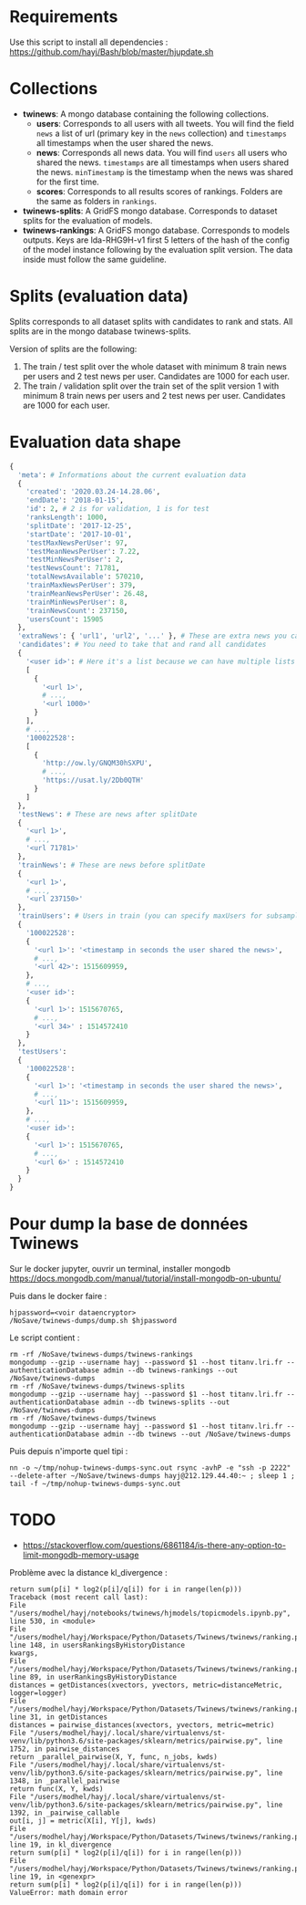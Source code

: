 # Requirements

Use this script to install all dependencies : <https://github.com/hayj/Bash/blob/master/hjupdate.sh>

# Collections

 * **twinews**: A mongo database containing the following collections.
   * **users**: Corresponds to all users with all tweets. You will find the field `news` a list of url (primary key in the `news` collection) and `timestamps` all timestamps when the user shared the news.
   * **news**: Corresponds all news data. You will find `users` all users who shared the news. `timestamps` are all timestamps when users shared the news. `minTimestamp` is the timestamp when the news was shared for the first time.
   * **scores**: Corresponds to all results scores of rankings. Folders are the same as folders in `rankings`.
 * **twinews-splits**: A GridFS mongo database. Corresponds to dataset splits for the evaluation of models.
 * **twinews-rankings**: A GridFS mongo database. Corresponds to models outputs. Keys are lda-RHG9H-v1 first 5 letters of the hash of the config of the model instance following by the evaluation split version. The data inside must follow the same guideline.


# Splits (evaluation data)

Splits corresponds to all dataset splits with candidates to rank and stats.
All splits are in the mongo database twinews-splits.

Version of splits are the following:

 1. The train / test split over the whole dataset with minimum 8 train news per users and 2 test news per user. Candidates are 1000 for each user. 
 2. The train / validation split over the train set of the split version 1 with minimum 8 train news per users and 2 test news per user. Candidates are 1000 for each user.

# Evaluation data shape

```python
{
  'meta': # Informations about the current evaluation data
  {
    'created': '2020.03.24-14.28.06',
    'endDate': '2018-01-15',
    'id': 2, # 2 is for validation, 1 is for test
    'ranksLength': 1000,
    'splitDate': '2017-12-25',
    'startDate': '2017-10-01',
    'testMaxNewsPerUser': 97,
    'testMeanNewsPerUser': 7.22,
    'testMinNewsPerUser': 2,
    'testNewsCount': 71781,
    'totalNewsAvailable': 570210,
    'trainMaxNewsPerUser': 379,
    'trainMeanNewsPerUser': 26.48,
    'trainMinNewsPerUser': 8,
    'trainNewsCount': 237150,
    'usersCount': 15905
  },
  'extraNews': { 'url1', 'url2', '...' }, # These are extra news you can use (not in train / test)
  'candidates': # You need to take that and rand all candidates
  {
    '<user id>': # Here it's a list because we can have multiple lists of candidates per user
    [
      {
        '<url 1>',
        # ...,
        '<url 1000>'
      }
    ],
    # ...,
    '100022528': 
    [
      {
        'http://ow.ly/GNQM30hSXPU',
        # ...,
        'https://usat.ly/2Db0QTH'
      }
    ]
  },
  'testNews': # These are news after splitDate
  {
    '<url 1>',
    # ...,
    '<url 71781>'
  },
  'trainNews': # These are news before splitDate
  {
    '<url 1>',
    # ...,
    '<url 237150>'
  },
  'trainUsers': # Users in train (you can specify maxUsers for subsampling the dataset)
  {
    '100022528': 
    {
      '<url 1>': '<timestamp in seconds the user shared the news>',
      # ...,
      '<url 42>': 1515609959,
    },
    # ...,
    '<user id>': 
    {
      '<url 1>': 1515670765,
      # ...,
      '<url 34>' : 1514572410
    }
  },
  'testUsers': 
  {
    '100022528': 
    {
      '<url 1>': '<timestamp in seconds the user shared the news>',
      # ...,
      '<url 11>': 1515609959,
    },
    # ...,
    '<user id>': 
    {
      '<url 1>': 1515670765,
      # ...,
      '<url 6>' : 1514572410
    }
  }
}
```

# Pour dump la base de données Twinews

Sur le docker jupyter, ouvrir un terminal, installer mongodb <https://docs.mongodb.com/manual/tutorial/install-mongodb-on-ubuntu/>

Puis dans le docker faire :

	hjpassword=<voir dataencryptor>
	/NoSave/twinews-dumps/dump.sh $hjpassword

Le script contient :

```
rm -rf /NoSave/twinews-dumps/twinews-rankings
mongodump --gzip --username hayj --password $1 --host titanv.lri.fr --authenticationDatabase admin --db twinews-rankings --out /NoSave/twinews-dumps
rm -rf /NoSave/twinews-dumps/twinews-splits
mongodump --gzip --username hayj --password $1 --host titanv.lri.fr --authenticationDatabase admin --db twinews-splits --out /NoSave/twinews-dumps
rm -rf /NoSave/twinews-dumps/twinews
mongodump --gzip --username hayj --password $1 --host titanv.lri.fr --authenticationDatabase admin --db twinews --out /NoSave/twinews-dumps
```

Puis depuis n'importe quel tipi :

	nn -o ~/tmp/nohup-twinews-dumps-sync.out rsync -avhP -e "ssh -p 2222" --delete-after ~/NoSave/twinews-dumps hayj@212.129.44.40:~ ; sleep 1 ; tail -f ~/tmp/nohup-twinews-dumps-sync.out


# TODO

 * https://stackoverflow.com/questions/6861184/is-there-any-option-to-limit-mongodb-memory-usage


 Problème avec la distance kl_divergence :

	return sum(p[i] * log2(p[i]/q[i]) for i in range(len(p)))
	Traceback (most recent call last):
	File "/users/modhel/hayj/notebooks/twinews/hjmodels/topicmodels.ipynb.py", line 530, in <module>
	File "/users/modhel/hayj/Workspace/Python/Datasets/Twinews/twinews/ranking.py", line 148, in usersRankingsByHistoryDistance
	kwargs,
	File "/users/modhel/hayj/Workspace/Python/Datasets/Twinews/twinews/ranking.py", line 89, in userRankingsByHistoryDistance
	distances = getDistances(xvectors, yvectors, metric=distanceMetric, logger=logger)
	File "/users/modhel/hayj/Workspace/Python/Datasets/Twinews/twinews/ranking.py", line 31, in getDistances
	distances = pairwise_distances(xvectors, yvectors, metric=metric)
	File "/users/modhel/hayj/.local/share/virtualenvs/st-venv/lib/python3.6/site-packages/sklearn/metrics/pairwise.py", line 1752, in pairwise_distances
	return _parallel_pairwise(X, Y, func, n_jobs, kwds)
	File "/users/modhel/hayj/.local/share/virtualenvs/st-venv/lib/python3.6/site-packages/sklearn/metrics/pairwise.py", line 1348, in _parallel_pairwise
	return func(X, Y, kwds)
	File "/users/modhel/hayj/.local/share/virtualenvs/st-venv/lib/python3.6/site-packages/sklearn/metrics/pairwise.py", line 1392, in _pairwise_callable
	out[i, j] = metric(X[i], Y[j], kwds)
	File "/users/modhel/hayj/Workspace/Python/Datasets/Twinews/twinews/ranking.py", line 19, in kl_divergence
	return sum(p[i] * log2(p[i]/q[i]) for i in range(len(p)))
	File "/users/modhel/hayj/Workspace/Python/Datasets/Twinews/twinews/ranking.py", line 19, in <genexpr>
	return sum(p[i] * log2(p[i]/q[i]) for i in range(len(p)))
	ValueError: math domain error